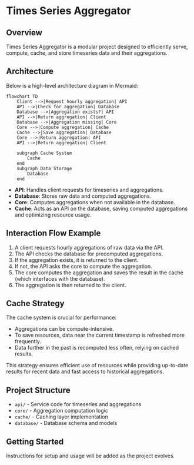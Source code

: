 
# Times Series Aggregator

## Overview

Times Series Aggregator is a modular project designed to efficiently serve, compute, cache, and store timeseries data and their aggregations.


## Architecture

Below is a high-level architecture diagram in Mermaid:

```mermaid
flowchart TD
	Client -->|Request hourly aggregation| API
	API -->|Check for aggregation| Database
	Database -->|Aggregation exists?| API
	API -->|Return aggregation| Client
	Database -->|Aggregation missing| Core
	Core -->|Compute aggregation| Cache
	Cache -->|Save aggregation| Database
	Core -->|Return aggregation| API
	API -->|Return aggregation| Client

	subgraph Cache System
		Cache
	end
	subgraph Data Storage
		Database
	end
```

- **API**: Handles client requests for timeseries and aggregations.
- **Database**: Stores raw data and computed aggregations.
- **Core**: Computes aggregations when not available in the database.
- **Cache**: Acts as an API on the database, saving computed aggregations and optimizing resource usage.

## Interaction Flow Example

1. A client requests hourly aggregations of raw data via the API.
2. The API checks the database for precomputed aggregations.
3. If the aggregation exists, it is returned to the client.
4. If not, the API asks the core to compute the aggregation.
5. The core computes the aggregation and saves the result in the cache (which interfaces with the database).
6. The aggregation is then returned to the client.

## Cache Strategy

The cache system is crucial for performance:
- Aggregations can be compute-intensive.
- To save resources, data near the current timestamp is refreshed more frequently.
- Data further in the past is recomputed less often, relying on cached results.

This strategy ensures efficient use of resources while providing up-to-date results for recent data and fast access to historical aggregations.

## Project Structure

- `api/` - Service code for timeseries and aggregations
- `core/` - Aggregation computation logic
- `cache/` - Caching layer implementation
- `database/` - Database schema and models

## Getting Started

Instructions for setup and usage will be added as the project evolves.
